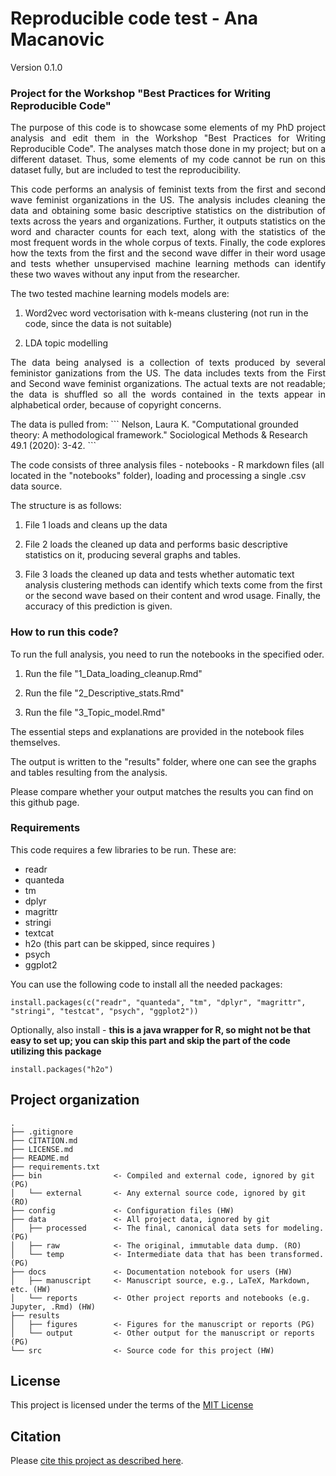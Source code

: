 # Reproducible code test - Ana Macanovic

Version 0.1.0

### Project for the Workshop "Best Practices for Writing Reproducible Code"



<p style="text-align: justify;"> The purpose of this code is to showcase some 
elements of my PhD project analysis and edit them in the Workshop 
"Best Practices for Writing Reproducible Code". The analyses match those
done in my project; but on a different dataset. Thus, some elements of my
code cannot be run on this dataset fully, but are included to test the
reproducibility.</p>

<p style="text-align: justify;"> This code performs an analysis of 
feminist texts from the first and second wave feminist organizations in the US.
The analysis includes cleaning the data and obtaining some basic
descriptive statistics on the
distribution of texts across the years and organizations. Further, it outputs
statistics on the word and character counts for each text, along with 
the statistics of the most frequent words in the whole corpus of texts. Finally,
the code explores how the texts from the first and the second wave differ in 
their word usage and tests whether unsupervised machine learning methods can 
identify these two waves without any input from the researcher. </p>

The two tested machine learning models models are:

1. Word2vec word vectorisation with k-means clustering (not run in the code, 
since the data is not suitable)

2. LDA topic modelling 


<p style="text-align: justify;">The data being analysed is a collection of texts
produced by several feministor ganizations from the US. The data includes texts
from the First and Second wave feminist organizations. The actual texts are not 
readable; the data is shuffled so all the words contained in the texts appear in
alphabetical order, because of copyright concerns.</p>
The data is pulled from:
```
Nelson, Laura K. "Computational grounded theory: A methodological framework." 
Sociological Methods & Research 49.1 (2020): 3-42.
```

The code consists of three analysis files - notebooks - R markdown files
(all located in the "notebooks" folder), loading and processing a single
.csv data source.


The structure is as follows:

1. File 1 loads and cleans up the data

2. File 2 loads the cleaned up data and performs basic descriptive statistics
on it, producing several graphs and tables.

3. File 3 loads the cleaned up data and tests whether automatic text analysis 
clustering methods can identify which texts come from the first or the second
wave based on their content and wrod usage. Finally, the accuracy of this
prediction is given.


### How to run this code?
To run the full analysis, you need to run the notebooks in the specified
oder.

1. Run the file "1_Data_loading_cleanup.Rmd"

2. Run the file "2_Descriptive_stats.Rmd"

3. Run the file "3_Topic_model.Rmd"

The essential steps and explanations are provided in the notebook files 
themselves. 

The output is written to the "results" folder, where one can see the 
graphs and tables resulting from the analysis. 

Please compare whether your output matches the results you can find on this
github page. 


### Requirements

This code requires a few libraries to be run. These are:

- readr
- quanteda
- tm
- dplyr
- magrittr
- stringi
- textcat
- h2o (this part can be skipped, since requires )
- psych
- ggplot2

You can use the following code to install all the needed packages:
```
install.packages(c("readr", "quanteda", "tm", "dplyr", "magrittr",
"stringi", "testcat", "psych", "ggplot2"))
```

Optionally, also install - <b> this is a java wrapper for R, so might not
be that easy to set up; you can skip this part and skip the part of the code
utilizing this package </b>

```
install.packages("h2o")
```


## Project organization

```
.
├── .gitignore
├── CITATION.md
├── LICENSE.md
├── README.md
├── requirements.txt
├── bin                <- Compiled and external code, ignored by git (PG)
│   └── external       <- Any external source code, ignored by git (RO)
├── config             <- Configuration files (HW)
├── data               <- All project data, ignored by git
│   ├── processed      <- The final, canonical data sets for modeling. (PG)
│   ├── raw            <- The original, immutable data dump. (RO)
│   └── temp           <- Intermediate data that has been transformed. (PG)
├── docs               <- Documentation notebook for users (HW)
│   ├── manuscript     <- Manuscript source, e.g., LaTeX, Markdown, etc. (HW)
│   └── reports        <- Other project reports and notebooks (e.g. Jupyter, .Rmd) (HW)
├── results
│   ├── figures        <- Figures for the manuscript or reports (PG)
│   └── output         <- Other output for the manuscript or reports (PG)
└── src                <- Source code for this project (HW)

```

## License

This project is licensed under the terms of the [MIT License](/LICENSE.md)

## Citation

Please [cite this project as described here](/CITATION.md).
